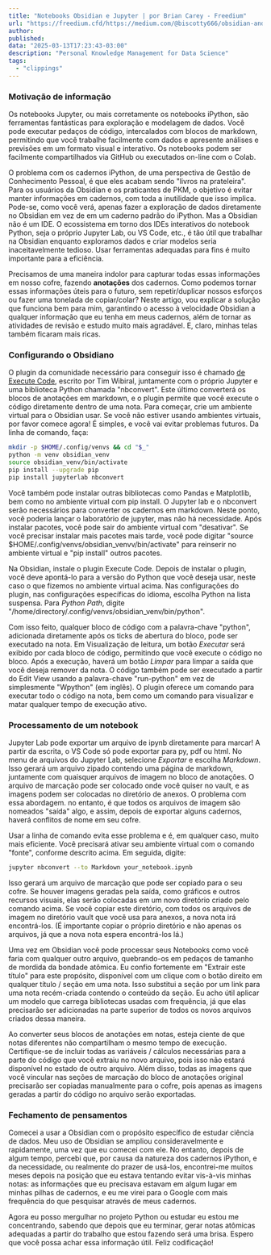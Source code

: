 ```yaml
---
title: "Notebooks Obsidian e Jupyter | por Brian Carey - Freedium"
url: "https://freedium.cfd/https://medium.com/@biscotty666/obsidian-and-jupyter-notebooks-5d90ab3eab4c"
author:
published:
data: "2025-03-13T17:23:43-03:00"
description: "Personal Knowledge Management for Data Science"
tags:
  - "clippings"
---
```

### Motivação de informação

Os notebooks Jupyter, ou mais corretamente os notebooks iPython, são ferramentas fantásticas para exploração e modelagem de dados. Você pode executar pedaços de código, intercalados com blocos de markdown, permitindo que você trabalhe facilmente com dados e apresente análises e previsões em um formato visual e interativo. Os notebooks podem ser facilmente compartilhados via GitHub ou executados on-line com o Colab.

O problema com os cadernos iPython, de uma perspectiva de Gestão de Conhecimento Pessoal, é que eles acabam sendo "livros na prateleira". Para os usuários da Obsidian e os praticantes de PKM, o objetivo é evitar manter informações em cadernos, com toda a inutilidade que isso implica. Pode-se, como você verá, apenas fazer a exploração de dados diretamente no Obsidian em vez de em um caderno padrão do iPython. Mas a Obsidian não é um IDE. O ecossistema em torno dos IDEs interativos do notebook Python, seja o próprio Jupyter Lab, ou VS Code, etc., é tão útil que trabalhar na Obsidian enquanto exploramos dados e criar modelos seria inaceitavelmente tedioso. Usar ferramentas adequadas para fins é muito importante para a eficiência.

Precisamos de uma maneira indolor para capturar todas essas informações em nosso cofre, fazendo **anotações** dos cadernos. Como podemos tornar essas informações úteis para o futuro, sem repetir/duplicar nossos esforços ou fazer uma tonelada de copiar/colar? Neste artigo, vou explicar a solução que funciona bem para mim, garantindo o acesso à velocidade Obsidian a qualquer informação que eu tenha em meus cadernos, além de tornar as atividades de revisão e estudo muito mais agradável. E, claro, minhas telas também ficaram mais ricas.

### Configurando o Obsidiano

O plugin da comunidade necessário para conseguir isso é chamado [de Execute Code](https://github.com/twibiral/obsidian-execute-code), escrito por Tim Wibiral, juntamente com o próprio Jupyter e uma biblioteca Python chamada "nbconvert". Este último converterá os blocos de anotações em markdown, e o plugin permite que você execute o código diretamente dentro de uma nota. Para começar, crie um ambiente virtual para o Obsidian usar. Se você não estiver usando ambientes virtuais, por favor comece agora! É simples, e você vai evitar problemas futuros. Da linha de comando, faça:

```bash
mkdir -p $HOME/.config/venvs && cd "$_"
python -m venv obsidian_venv
source obsidian_venv/bin/activate
pip install --upgrade pip
pip install jupyterlab nbconvert 
```

Você também pode instalar outras bibliotecas como Pandas e Matplotlib, bem como no ambiente virtual com pip install. O Jupyter lab e o nbconvert serão necessários para converter os cadernos em markdown. Neste ponto, você poderia lançar o laboratório de jupyter, mas não há necessidade. Após instalar pacotes, você pode sair do ambiente virtual com "desativar". Se você precisar instalar mais pacotes mais tarde, você pode digitar "source $HOME/.config/venvs/obsidian\_venvv/bin/activate" para reinserir no ambiente virtual e "pip install" outros pacotes.

Na Obsidian, instale o plugin Execute Code. Depois de instalar o plugin, você deve apontá-lo para a versão do Python que você deseja usar, neste caso o que fizemos no ambiente virtual acima. Nas configurações do plugin, nas configurações específicas do idioma, escolha Python na lista suspensa. Para *Python Path*, digite "/home/directory/.config/venvs/obsidian\_venv/bin/python".

Com isso feito, qualquer bloco de código com a palavra-chave "python", adicionada diretamente após os ticks de abertura do bloco, pode ser executado na nota. Em Visualização de leitura, um botão *Executar* será exibido por cada bloco de código, permitindo que você execute o código no bloco. Após a execução, haverá um botão *Limpar* para limpar a saída que você deseja remover da nota. O código também pode ser executado a partir do Edit View usando a palavra-chave "run-python" em vez de simplesmente "Wpython" (em inglês). O plugin oferece um comando para executar todo o código na nota, bem como um comando para visualizar e matar qualquer tempo de execução ativo.

### Processamento de um notebook

Jupyter Lab pode exportar um arquivo de ipynb diretamente para marcar! A partir da escrita, o VS Code só pode exportar para py, pdf ou html. No menu de arquivos do Jupyter Lab, selecione *Exportar* e escolha *Markdown*. Isso gerará um arquivo zipado contendo uma página de markdown, juntamente com quaisquer arquivos de imagem no bloco de anotações. O arquivo de marcação pode ser colocado onde você quiser no vault, e as imagens podem ser colocadas no diretório de anexos. O problema com essa abordagem. no entanto, é que todos os arquivos de imagem são nomeados "saída" algo, e assim, depois de exportar alguns cadernos, haverá conflitos de nome em seu cofre.

Usar a linha de comando evita esse problema e é, em qualquer caso, muito mais eficiente. Você precisará ativar seu ambiente virtual com o comando "fonte", conforme descrito acima. Em seguida, digite:

```bash
jupyter nbconvert --to Markdown your_notebook.ipynb
```

Isso gerará um arquivo de marcação que pode ser copiado para o seu cofre. Se houver imagens geradas pela saída, como gráficos e outros recursos visuais, elas serão colocadas em um novo diretório criado pelo comando acima. Se você copiar este diretório, com todos os arquivos de imagem no diretório vault que você usa para anexos, a nova nota irá encontrá-los. (É importante copiar o próprio diretório e não apenas os arquivos, já que a nova nota espera encontrá-los lá.)

Uma vez em Obsidian você pode processar seus Notebooks como você faria com qualquer outro arquivo, quebrando-os em pedaços de tamanho de mordida da bondade atômica. Eu confio fortemente em "Extrair este título" para este propósito, disponível com um clique com o botão direito em qualquer título / seção em uma nota. Isso substitui a seção por um link para uma nota recém-criada contendo o conteúdo da seção. Eu acho útil aplicar um modelo que carrega bibliotecas usadas com frequência, já que elas precisarão ser adicionadas na parte superior de todos os novos arquivos criados dessa maneira.

Ao converter seus blocos de anotações em notas, esteja ciente de que notas diferentes não compartilham o mesmo tempo de execução. Certifique-se de incluir todas as variáveis / cálculos necessárias para a parte do código que você extraiu no novo arquivo, pois isso não estará disponível no estado de outro arquivo. Além disso, todas as imagens que você vincular nas seções de marcação do bloco de anotações original precisarão ser copiadas manualmente para o cofre, pois apenas as imagens geradas a partir do código no arquivo serão exportadas.

### Fechamento de pensamentos

Comecei a usar a Obsidian com o propósito específico de estudar ciência de dados. Meu uso de Obsidian se ampliou consideravelmente e rapidamente, uma vez que eu comecei com ele. No entanto, depois de algum tempo, percebi que, por causa da natureza dos cadernos iPython, e da necessidade, ou realmente do prazer de usá-los, encontrei-me muitos meses depois na posição que eu estava tentando evitar vis-à-vis minhas notas: as informações que eu precisava estavam em algum lugar em minhas pilhas de cadernos, e eu me virei para o Google com mais frequência do que pesquisar através de meus cadernos.

Agora eu posso mergulhar no projeto Python ou estudar eu estou me concentrando, sabendo que depois que eu terminar, gerar notas atômicas adequadas a partir do trabalho que estou fazendo será uma brisa. Espero que você possa achar essa informação útil. Feliz codificação!
